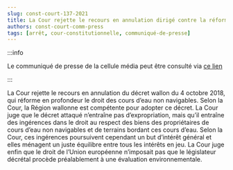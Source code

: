 ```yaml
---   
slug: const-court-137-2021
title: La Cour rejette le recours en annulation dirigé contre la réforme du droit wallon des cours d’eau non navigables
authors: const-court-comm-press
tags: [arrêt, cour-constitutionnelle, communiqué-de-presse]
---
```


:::info

Le communiqué de presse de la cellule média peut être consulté via [ce lien](https://www.const-court.be/public/f/2021/2021-137f-info.pdf) 

:::

La Cour rejette le recours en annulation du décret wallon du 4 octobre 2018, qui réforme en profondeur le droit des cours d’eau non navigables.Selon la Cour, la Région wallonne est compétente pour adopter ce décret. La Cour juge que le décret attaqué n’entraîne pas d’expropriation, mais qu’il entraîne des ingérences dans le droit au respect des biens des propriétaires de cours d’eau non navigables et de terrains bordant ces cours d’eau. Selon la Cour, ces ingérences poursuivent cependant un but d’intérêt général et elles ménagent un juste équilibre entre tous les intérêts en jeu. La Cour juge enfin que le droit de l’Union européenne n’imposait pas que le législateur décrétal procède préalablement à une évaluation environnementale.
